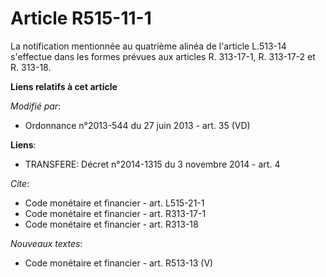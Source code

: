# Article R515-11-1

La notification mentionnée au quatrième alinéa de l'article      L.513-14 s'effectue dans les formes prévues aux articles R.
313-17-1, R. 313-17-2 et R. 313-18.

**Liens relatifs à cet article**

_Modifié par_:

  - Ordonnance n°2013-544 du 27 juin 2013 - art. 35 (VD)

**Liens**:

  - TRANSFERE: Décret n°2014-1315 du 3 novembre 2014 - art. 4

_Cite_:

  - Code monétaire et financier - art. L515-21-1
  - Code monétaire et financier - art. R313-17-1
  - Code monétaire et financier - art. R313-18

_Nouveaux textes_:

  - Code monétaire et financier - art. R513-13 (V)
